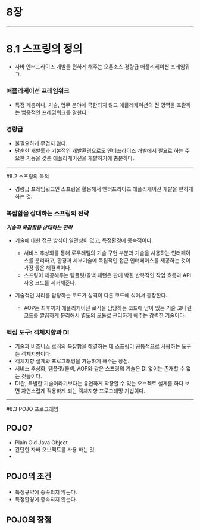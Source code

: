 # 8장

***
# 8.1 스프링의 정의

- 자바 엔터프라이즈 개발을 편하게 해주는 오픈소스 경량급 애플리케이션 프레임워크.

### 애플리케이션 프레임워크
- 특정 계층이나, 기술, 업무 분야에 국한되지 않고 애플레케이션의 전 영역을 포괄하는 범용적인 프레임워크를 말한다.
### 경량급
- 불필요하게 무겁지 않다.
- 단순한 개발툴과 기본적인 개발환경으로도 엔터프라이즈 개발에서 필요로 하는 주요한 기능을 갖춘 애플리케이션을 개발하기에 충분하다.

***
#8.2 스프링의 목적
- 경량급 프레임워크인 스프링을 활용해서 엔터프라이즈 애플리케이션 개발을 편하게 하는 것.

### 복잡함을 상대하는 스프링의 전략

***기술적 복잡함을 상대하는 전략***
- 기술에 대한 접근 방식이 일관성이 없고, 특정환경에 종속적이다.
  - 서비스 추상화를 통해 로우레벨의 기술 구현 부분과 기술을 사용하는 인터페이스를 분리하고, 환경과 세부기술에 독립적인 접근 인터페이스를 제공하는 것이 가장 좋은 해결책이다.
  - 스프링이 제공해주는 템플릿/콜백 패턴은 판에 박힌 반복적인 작업 흐름과 API 사용 코드를 제거해준다.

- 기술적인 처리를 담당하는 코드가 성격이 다른 코드에 섞여서 등장한다.
  - AOP는 최후까지 애플리케이션 로직을 담당하는 코드에 남아 있는 기술 고나련 코드를 깔끔하게 분리해서 별도의 모듈로 관리하게 해주는 강력한 기술이다.


### 핵심 도구: 객체지향과 DI
- 기술과 비즈니스 로직의 복잡함을 해결하는 데 스프링이 공통적으로 사용하는 도구는 객체지향이다.
- 객체지향 설계와 프로그래밍을 가능하게 해주는 장점.
- 서비스 추상화, 템플릿/콜백, AOP와 같은 스프링의 기술은 DI 없이는 존재할 수 없는 것들이다.
- DI란, 특별한 기술이라기보다는 유연하게 확장할 수 있는 오브젝트 설계를 하다 보면 자연스럽게 적용하게 되는 객체지향 프로그래밍 기법이다.

***

#8.3 POJO 프로그래밍

## POJO?
- Plain Old Java Object
- 간단한 자바 오브젝트를 사용 하는 것.
- 
## POJO의 조건
- 특정규약에 종속되지 않는다.
- 특정환경에 종속되지 않는다.


## POJO의 장점